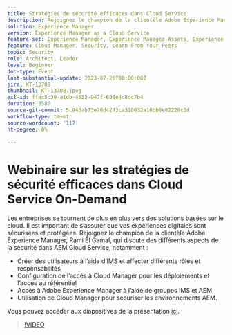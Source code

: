 ```yaml
---
title: Stratégies de sécurité efficaces dans Cloud Service
description: Rejoignez le champion de la clientèle Adobe Experience Manager, Rami El Gamal, qui discute des différents aspects de la sécurité dans AEM Cloud Service.
solution: Experience Manager
version: Experience Manager as a Cloud Service
feature-set: Experience Manager, Experience Manager Assets, Experience Manager Sites
feature: Cloud Manager, Security, Learn From Your Peers
topic: Security
role: Architect, Leader
level: Beginner
doc-type: Event
last-substantial-update: 2023-07-20T00:00:00Z
jira: KT-13708
thumbnail: KT-13708.jpeg
exl-id: ffac5c39-a1db-4533-947f-609e4d8dc7b4
duration: 3580
source-git-commit: 5c946ab73e78d4243ca310032a10bb8e82228c3d
workflow-type: tm+mt
source-wordcount: '117'
ht-degree: 0%

---
```


# Webinaire sur les stratégies de sécurité efficaces dans Cloud Service On-Demand

Les entreprises se tournent de plus en plus vers des solutions basées sur le cloud. Il est important de s’assurer que vos expériences digitales sont sécurisées et protégées. Rejoignez le champion de la clientèle Adobe Experience Manager, Rami El Gamal, qui discute des différents aspects de la sécurité dans AEM Cloud Service, notamment :

* Créer des utilisateurs à l’aide d’IMS et affecter différents rôles et responsabilités
* Configuration de l’accès à Cloud Manager pour les déploiements et l’accès au référentiel
* Accès à Adobe Experience Manager à l’aide de groupes IMS et AEM
* Utilisation de Cloud Manager pour sécuriser les environnements AEM.

Vous pouvez accéder aux diapositives de la présentation [ici](../../assets/experience-manager/july2023/effective-security-strategies-in-cloud-service/AEM-CloudManager-Security_Webinar_July_18.pdf).

>[!VIDEO](https://video.tv.adobe.com/v/3421772/?learn=on)
